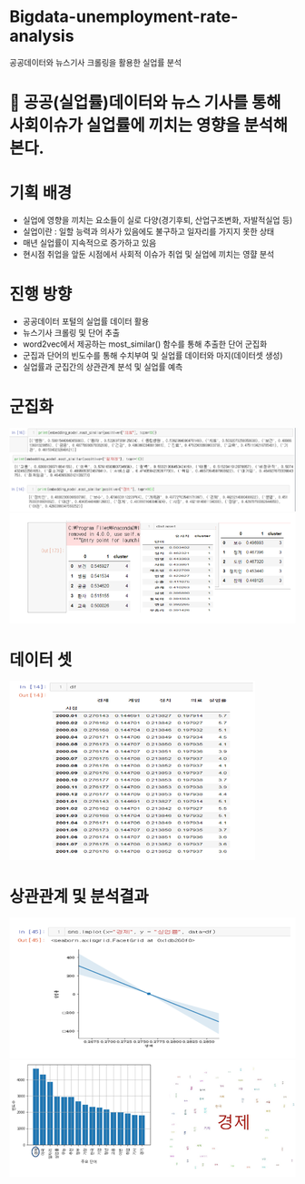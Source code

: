 # Bigdata-unemployment-rate-analysis
공공데이터와 뉴스기사 크롤링을 활용한 실업률 분석

# :runner: 공공(실업률)데이터와 뉴스 기사를 통해 사회이슈가 실업률에 끼치는 영향을 분석해본다.

# 기획 배경
  - 실업에 영향을 끼치는 요소들이 실로 다양(경기후퇴, 산업구조변화, 자발적실업 등)
  - 실업이란 : 일할 능력과 의사가 있음에도 불구하고 일자리를 가지지 못한 상태
  - 매년 실업률이 지속적으로 증가하고 있음
  - 현시점 취업을 앞둔 시점에서 사회적 이슈가 취업 및 실업에 끼치는 영햘 분석
  
# 진행 방향
  - 공공데이터 포털의 실업률 데이터 활용
  - 뉴스기사 크롤링 및 단어 추출
  - word2vec에서 제공하는 most_similar() 함수를 통해 추출한 단어 군집화 
  - 군집과 단어의 빈도수를 통해 수치부여 및 실업률 데이터와 마지(데이터셋 생성)
  - 실업률과 군집간의 상관관계 분석 및 실업률 예측
  
# 군집화

<img src="./MD_imgs/clus1.PNG" alt="logo" style="zoom:60%;" />
<img src="./MD_imgs/clus2.PNG" alt="logo" style="zoom:60%;" />


# 데이터 셋

<img src="./MD_imgs/dataset.PNG" alt="logo" style="zoom:60%;" />


# 상관관계 및 분석결과

<img src="./MD_imgs/result1.PNG" alt="logo" style="zoom:60%;" />
<img src="./MD_imgs/result2.PNG" alt="logo" style="zoom:60%;" />

  




